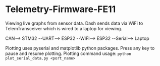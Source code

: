 # Telemetry-Firmware-FE11
Viewing live graphs from sensor data. Dash sends data via WiFi to TelemTransceiver which is wired to a laptop for viewing.

CAN--> STM32 --UART--> ESP32 --WIFI--> ESP32 --Serial--> Laptop

Plotting uses pyserial and matplotlib python packages. Press any key to pause and resume plotting.
Plotting command usage: ```python plot_serial_data.py <port_name>```
